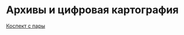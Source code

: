 # Архивы и цифровая картография

[Коспект с пары](https://docs.google.com/document/d/1kRTIq8lLjAUpOMK8C5hZMTWaJyOWCgpSywLHqDu3UPE/edit?usp=sharing)
